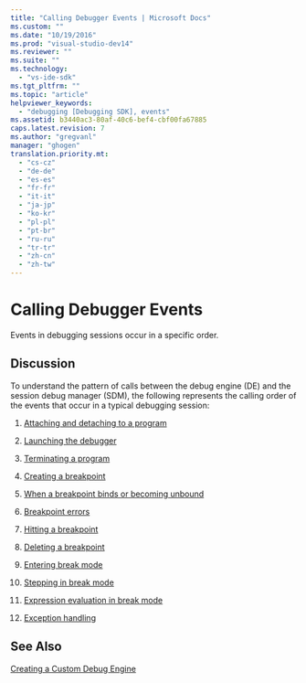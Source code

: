 ```yaml
---
title: "Calling Debugger Events | Microsoft Docs"
ms.custom: ""
ms.date: "10/19/2016"
ms.prod: "visual-studio-dev14"
ms.reviewer: ""
ms.suite: ""
ms.technology: 
  - "vs-ide-sdk"
ms.tgt_pltfrm: ""
ms.topic: "article"
helpviewer_keywords: 
  - "debugging [Debugging SDK], events"
ms.assetid: b3440ac3-80af-40c6-bef4-cbf00fa67885
caps.latest.revision: 7
ms.author: "gregvanl"
manager: "ghogen"
translation.priority.mt: 
  - "cs-cz"
  - "de-de"
  - "es-es"
  - "fr-fr"
  - "it-it"
  - "ja-jp"
  - "ko-kr"
  - "pl-pl"
  - "pt-br"
  - "ru-ru"
  - "tr-tr"
  - "zh-cn"
  - "zh-tw"
---
```

# Calling Debugger Events
Events in debugging sessions occur in a specific order.  
  
## Discussion  
 To understand the pattern of calls between the debug engine (DE) and the session debug manager (SDM), the following represents the calling order of the events that occur in a typical debugging session:  
  
1.  [Attaching and detaching to a program](../extensibility-debugger/attaching-and-detaching-to-a-program.md)  
  
2.  [Launching the debugger](../extensibility-debugger/launching-the-debugger.md)  
  
3.  [Terminating a program](../extensibility-debugger/terminating-a-program.md)  
  
4.  [Creating a breakpoint](../extensibility-debugger/creating-a-breakpoint.md)  
  
5.  [When a breakpoint binds or becoming unbound](../extensibility-debugger/when-a-breakpoint-binds-or-becomes-unbound.md)  
  
6.  [Breakpoint errors](../extensibility-debugger/breakpoint-errors.md)  
  
7.  [Hitting a breakpoint](../extensibility-debugger/hitting-a-breakpoint.md)  
  
8.  [Deleting a breakpoint](../extensibility-debugger/deleting-a-breakpoint.md)  
  
9. [Entering break mode](../extensibility-debugger/entering-break-mode.md)  
  
10. [Stepping in break mode](../extensibility-debugger/stepping-in-break-mode.md)  
  
11. [Expression evaluation in break mode](../extensibility-debugger/expression-evaluation-in-break-mode.md)  
  
12. [Exception handling](../extensibility-debugger/exception-handling--visual-studio-sdk-.md)  
  
## See Also  
 [Creating a Custom Debug Engine](../extensibility-debugger/creating-a-custom-debug-engine.md)